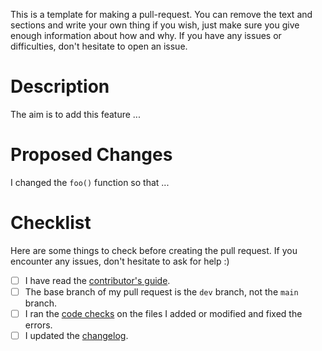 This is a template for making a pull-request. You can remove the text and sections and write your own thing if you wish, just make sure you give enough information about how and why. If you have any issues or difficulties, don't hesitate to open an issue.


# Description

The aim is to add this feature ...

# Proposed Changes

I changed the `foo()` function so that ...


# Checklist

Here are some things to check before creating the pull request. If you encounter any issues, don't hesitate to ask for help :)

- [ ] I have read the [contributor's guide](https://github.com/BARL-SSL/reptrix/blob/main/CONTRIBUTING.md).
- [ ] The base branch of my pull request is the `dev` branch, not the `main` branch.
- [ ] I ran the [code checks](https://github.com/BARL-SSL/reptrix/blob/main/CONTRIBUTING.md#implement-your-changes) on the files I added or modified and fixed the errors.
- [ ] I updated the [changelog](https://github.com/BARL-SSL/reptrix/blob/main/CHANGELOG.md).
